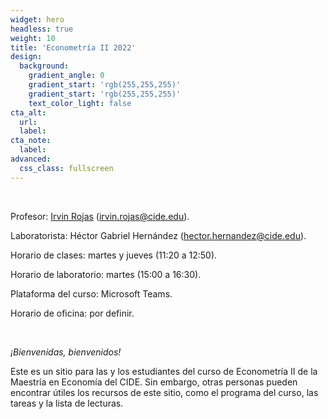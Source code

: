 ```yaml
---
widget: hero
headless: true
weight: 10
title: 'Econometría II 2022'
design:
  background:
    gradient_angle: 0
    gradient_start: 'rgb(255,255,255)'
    gradient_start: 'rgb(255,255,255)'
    text_color_light: false
cta_alt:
  url:
  label:
cta_note:
  label:
advanced:
  css_class: fullscreen
---
```


<br>

Profesor: [Irvin Rojas](https://www.rojasirvin.com/) (irvin.rojas@cide.edu).

Laboratorista: Héctor Gabriel Hernández (hector.hernandez@cide.edu).

Horario de clases: martes y jueves (11:20 a 12:50).

Horario de laboratorio: martes (15:00 a 16:30).

Plataforma del curso: Microsoft Teams.

Horario de oficina: por definir.

<br>

*¡Bienvenidas, bienvenidos!*

Este es un sitio para las y los estudiantes del curso de Econometría II de la Maestría en Economía del CIDE. Sin embargo, otras personas pueden encontrar útiles los recursos de este sitio, como el programa del curso, las tareas y la lista de lecturas.
